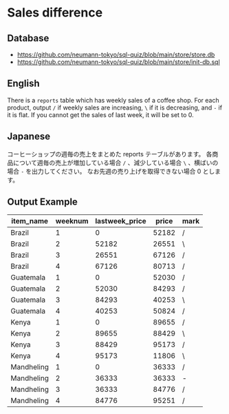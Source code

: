 # Sales difference

## Database

* https://github.com/neumann-tokyo/sql-quiz/blob/main/store/store.db
* https://github.com/neumann-tokyo/sql-quiz/blob/main/store/init-db.sql

## English

There is a `reports` table which has weekly sales of a coffee shop.
For each product, output `/` if weekly sales are increasing, `\` if it is decreasing, and `-` if it is flat.
If you cannot get the sales of last week, it will be set to 0.

## Japanese

コーヒーショップの週毎の売上をまとめた reports テーブルがあります。
各商品について週毎の売上が増加している場合 `/` 、減少している場合 `\` 、横ばいの場合 `-` を出力してください。
なお先週の売り上げを取得できない場合 0 とします。

## Output Example

| item_name  | weeknum | lastweek_price | price | mark |
|------------|---------|----------------|-------|------|
| Brazil     | 1       | 0              | 52182 | /    |
| Brazil     | 2       | 52182          | 26551 | \    |
| Brazil     | 3       | 26551          | 67126 | /    |
| Brazil     | 4       | 67126          | 80713 | /    |
| Guatemala  | 1       | 0              | 52030 | /    |
| Guatemala  | 2       | 52030          | 84293 | /    |
| Guatemala  | 3       | 84293          | 40253 | \    |
| Guatemala  | 4       | 40253          | 50824 | /    |
| Kenya      | 1       | 0              | 89655 | /    |
| Kenya      | 2       | 89655          | 88429 | \    |
| Kenya      | 3       | 88429          | 95173 | /    |
| Kenya      | 4       | 95173          | 11806 | \    |
| Mandheling | 1       | 0              | 36333 | /    |
| Mandheling | 2       | 36333          | 36333 | -    |
| Mandheling | 3       | 36333          | 84776 | /    |
| Mandheling | 4       | 84776          | 95251 | /    |
